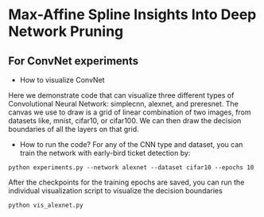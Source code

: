 # Max-Affine Spline Insights Into Deep Network Pruning

## For ConvNet experiments

* How to visualize ConvNet

Here we demonstrate code that can visualize three different types of Convolutional Neural Network: simplecnn, alexnet, and preresnet. The canvas we use to draw is a grid of linear combination of two images, from datasets like, mnist, cifar10, or cifar100. We can then draw the decision boundaries of all the layers on that grid.


* How to run the code? For any of the CNN type and dataset, you can train the network with early-bird ticket detection by:

````shell
python experiments.py --network alexnet --dataset cifar10 --epochs 10
````

After the checkpoints for the training epochs are saved, you can run the individual visualization script to visualize the decision boundaries

````shell
python vis_alexnet.py
````